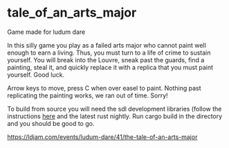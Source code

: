 # tale_of_an_arts_major
Game made for ludum dare

In this silly game you play as a failed arts major who cannot paint well enough to earn a living. Thus, you must turn to a life of crime to sustain yourself. You will break into the Louvre, sneak past the guards, find a painting, steal it, and quickly replace it with a replica that you must paint yourself. Good luck.

Arrow keys to move, press C when over easel to paint.
Nothing past replicating the painting works, we ran out of time. Sorry!

To build from source you will need the sdl development libraries (follow the instructions [here](https://github.com/Rust-SDL2/rust-sdl2) and the latest rust nightly. Run cargo build in the directory and you should be good to go. 

https://ldjam.com/events/ludum-dare/41/the-tale-of-an-arts-major

